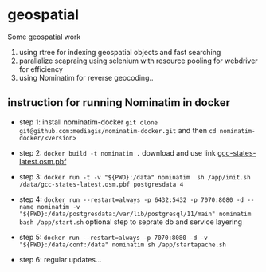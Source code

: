 # geospatial
Some geospatial work

1. using rtree for indexing geospatial objects and fast searching
2. parallalize scapraing using selenium with resource pooling for webdriver for efficiency
3. using Nominatim for reverse geocoding..

## instruction for running Nominatim in docker
 - step 1: install  nominatim-docker
 `git clone git@github.com:mediagis/nominatim-docker.git`
   and then
  `cd nominatim-docker/<version>`
 - step 2: `docker build -t nominatim .` 
          download and use link [gcc-states-latest.osm.pbf](https://download.geofabrik.de/asia/gcc-states.html)
 - step 3: `docker run -t -v "${PWD}:/data" nominatim  sh /app/init.sh /data/gcc-states-latest.osm.pbf postgresdata 4`

 - step 4: `docker run --restart=always -p 6432:5432 -p 7070:8080 -d --name nominatim -v "${PWD}:/data/postgresdata:/var/lib/postgresql/11/main" nominatim bash /app/start.sh`
         optional step to seprate db and service layering
- step 5: `docker run --restart=always -p 7070:8080 -d -v "${PWD}:/data/conf:/data" nominatim sh /app/startapache.sh`
- step 6: regular updates...
